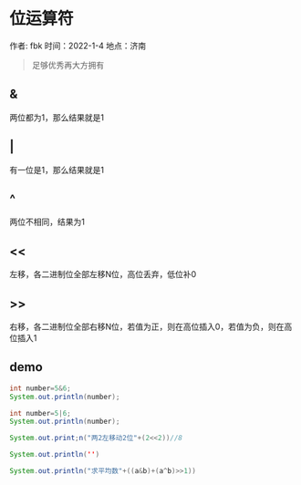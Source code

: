 # 位运算符

作者: fbk
时间：2022-1-4
地点：济南
>足够优秀再大方拥有

## &
两位都为1，那么结果就是1
## | 
有一位是1，那么结果就是1
## ^
两位不相同，结果为1
## <<
左移，各二进制位全部左移N位，高位丢弃，低位补0
## >>
右移，各二进制位全部右移N位，若值为正，则在高位插入0，若值为负，则在高位插入1
## demo
```java
int number=5&6;
System.out.println(number);
```
```java
int number=5|6;
System.out.println(number);
```
```java
System.out.print;n("两2左移动2位"+(2<<2))//8
```
```java
System.out.println('')
```
```java
System.out.println("求平均数"+((a&b)+(a^b)>>1))
```